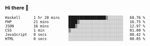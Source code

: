 ### Hi there 👋

<!--START_SECTION:waka-->

```text
Haskell      1 hr 28 mins    █████████████████▒░░░░░░░   68.76 %
PHP          21 mins         ████▒░░░░░░░░░░░░░░░░░░░░   16.75 %
JSON         16 mins         ███▒░░░░░░░░░░░░░░░░░░░░░   12.97 %
CSS          1 min           ▒░░░░░░░░░░░░░░░░░░░░░░░░   01.00 %
JavaScript   0 secs          ░░░░░░░░░░░░░░░░░░░░░░░░░   00.42 %
HTML         0 secs          ░░░░░░░░░░░░░░░░░░░░░░░░░   00.05 %
```

<!--END_SECTION:waka-->


<!--
**AnkelMauCastillo/AnkelMauCastillo** is a ✨ _special_ ✨ repository because its `README.md` (this file) appears on your GitHub profile.

Here are some ideas to get you started:

- 🔭 I’m currently working on ...
- 🌱 I’m currently learning ...
- 👯 I’m looking to collaborate on ...
- 🤔 I’m looking for help with ...
- 💬 Ask me about ...
- 📫 How to reach me: ...
- 😄 Pronouns: ...
- ⚡ Fun fact: ...
-->
